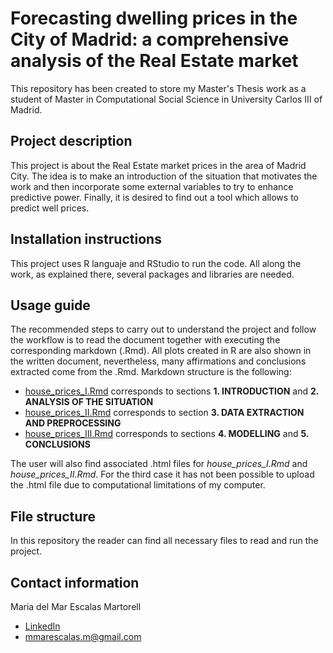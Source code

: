 # Forecasting dwelling prices in the City of Madrid: a comprehensive analysis of the Real Estate market
This repository has been created to store my Master's Thesis work as a student of Master in Computational Social Science in University Carlos III of Madrid.

## Project description
This project is about the Real Estate market prices in the area of Madrid City. The idea is to make an introduction of the situation that motivates the work and then incorporate some external variables to try to enhance predictive power. Finally, it is desired to find out a tool which allows to predict well prices.

## Installation instructions
This project uses R languaje and RStudio to run the code. All along the work, as explained there, several packages and libraries are needed.

## Usage guide
The recommended steps to carry out to understand the project and follow the workflow is to read the document together with executing the corresponding markdown (.Rmd).
All plots created in R are also shown in the written document, nevertheless, many affirmations and conclusions extracted come from the .Rmd.
Markdown structure is the following:

- [house_prices_I.Rmd](house_prices_I.Rmd) corresponds to sections **1. INTRODUCTION** and **2. ANALYSIS OF THE SITUATION**
- [house_prices_II.Rmd](house_prices_II.Rmd) corresponds to section **3. DATA EXTRACTION AND PREPROCESSING**
- [house_prices_III.Rmd](house_prices_III.Rmd) corresponds to sections **4. MODELLING** and **5. CONCLUSIONS**

The user will also find associated .html files for *house_prices_I.Rmd* and *house_prices_II.Rmd*. For the third case it has not been possible to upload the .html file due to computational limitations of my computer.

## File structure
In this repository the reader can find all necessary files to read and run the project.

## Contact information
Maria del Mar Escalas Martorell

- [LinkedIn](linkedin.com/in/mariadelmar-escalas-martorell)
- [mmarescalas.m@gmail.com](mailto:mmarescalas.m@gmail.com)
